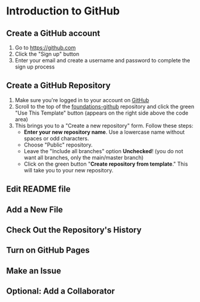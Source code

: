 # Introduction to GitHub

## Create a GitHub account

1. Go to <https://github.com>
2. Click the "Sign up" button
3. Enter your email and create a username and password to complete the sign up process

## Create a GitHub Repository
1. Make sure you're logged in to your account on [GitHub](https://github.com)
2. Scroll to the top of the [foundations-github](https://github.com/learn-static/foundations-github/) repository and click the green "Use This Template" button (appears on the right side above the code area)
3. This brings you to a "Create a new repository" form. Follow these steps:
    - **Enter your new repository name**. Use a lowercase name without spaces or odd characters.
    - Choose "Public" repository.
    - Leave the "Include all branches" option **Unchecked**! (you do not want all branches, only the main/master branch)
    - Click on the green button "**Create repository from template**." This will take you to your new repository.

## Edit README file

## Add a New File

## Check Out the Repository's History

## Turn on GitHub Pages

## Make an Issue

## Optional: Add a Collaborator